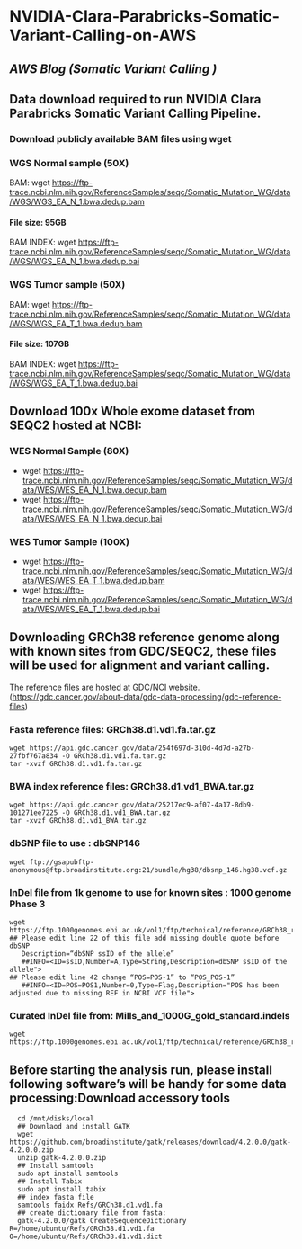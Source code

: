# NVIDIA-Clara-Parabricks-Somatic-Variant-Calling-on-AWS
## _AWS Blog (Somatic Variant Calling )_

## Data download required to run NVIDIA Clara Parabricks Somatic Variant Calling Pipeline.
### Download publicly available BAM files using wget
### WGS Normal sample (50X)
BAM: wget https://ftp-trace.ncbi.nlm.nih.gov/ReferenceSamples/seqc/Somatic_Mutation_WG/data/WGS/WGS_EA_N_1.bwa.dedup.bam
#### File size: 95GB
BAM INDEX: wget https://ftp-trace.ncbi.nlm.nih.gov/ReferenceSamples/seqc/Somatic_Mutation_WG/data/WGS/WGS_EA_N_1.bwa.dedup.bai
### WGS Tumor sample (50X)
BAM: wget https://ftp-trace.ncbi.nlm.nih.gov/ReferenceSamples/seqc/Somatic_Mutation_WG/data/WGS/WGS_EA_T_1.bwa.dedup.bam
#### File size: 107GB
BAM INDEX: wget https://ftp-trace.ncbi.nlm.nih.gov/ReferenceSamples/seqc/Somatic_Mutation_WG/data/WGS/WGS_EA_T_1.bwa.dedup.bai
 
## Download 100x Whole exome dataset from SEQC2 hosted at NCBI:
### WES Normal Sample (80X)
 - wget https://ftp-trace.ncbi.nlm.nih.gov/ReferenceSamples/seqc/Somatic_Mutation_WG/data/WES/WES_EA_N_1.bwa.dedup.bam
 - wget https://ftp-trace.ncbi.nlm.nih.gov/ReferenceSamples/seqc/Somatic_Mutation_WG/data/WES/WES_EA_N_1.bwa.dedup.bai

### WES Tumor Sample (100X)
 - wget https://ftp-trace.ncbi.nlm.nih.gov/ReferenceSamples/seqc/Somatic_Mutation_WG/data/WES/WES_EA_T_1.bwa.dedup.bam
 - wget https://ftp-trace.ncbi.nlm.nih.gov/ReferenceSamples/seqc/Somatic_Mutation_WG/data/WES/WES_EA_T_1.bwa.dedup.bai
 
## Downloading GRCh38 reference genome along with known sites from GDC/SEQC2, these files will be used for alignment and variant calling.
The reference files are hosted at GDC/NCI website. (https://gdc.cancer.gov/about-data/gdc-data-processing/gdc-reference-files)
###	Fasta reference files: GRCh38.d1.vd1.fa.tar.gz
    wget https://api.gdc.cancer.gov/data/254f697d-310d-4d7d-a27b-27fbf767a834 -O GRCh38.d1.vd1.fa.tar.gz
    tar -xvzf GRCh38.d1.vd1.fa.tar.gz
###	BWA index reference files: GRCh38.d1.vd1_BWA.tar.gz
    wget https://api.gdc.cancer.gov/data/25217ec9-af07-4a17-8db9-101271ee7225 -O GRCh38.d1.vd1_BWA.tar.gz
    tar -xvzf GRCh38.d1.vd1_BWA.tar.gz 
    
### dbSNP file to use : dbSNP146
    wget ftp://gsapubftp-anonymous@ftp.broadinstitute.org:21/bundle/hg38/dbsnp_146.hg38.vcf.gz
### InDel file from 1k genome to use for known sites : 1000 genome Phase 3
    wget https://ftp.1000genomes.ebi.ac.uk/vol1/ftp/technical/reference/GRCh38_reference_genome/other_mapping_resources/ALL.wgs.1000G_phase3.GRCh38.ncbi_remapper.20150424.shapeit2_indels.vcf.gz
    ## Please edit line 22 of this file add missing double quote before dbSNP
       Description=“dbSNP ssID of the allele” 
       ##INFO=<ID=ssID,Number=A,Type=String,Description=dbSNP ssID of the allele">
    ## Please edit line 42 change “POS=POS-1” to “POS_POS-1”
       ##INFO=<ID=POS=POS1,Number=0,Type=Flag,Description="POS has been adjusted due to missing REF in NCBI VCF file">
### Curated InDel file from: Mills_and_1000G_gold_standard.indels
    wget https://ftp.1000genomes.ebi.ac.uk/vol1/ftp/technical/reference/GRCh38_reference_genome/other_mapping_resources/Mills_and_1000G_gold_standard.indels.b38.primary_assembly.vcf.gz

##	Before starting the analysis run, please install following software’s will be handy for some data processing:Download accessory tools 
```
  cd /mnt/disks/local
  ## Downlaod and install GATK 
  wget https://github.com/broadinstitute/gatk/releases/download/4.2.0.0/gatk-4.2.0.0.zip
  unzip gatk-4.2.0.0.zip
  ## Install samtools
  sudo apt install samtools
  ## Install Tabix
  sudo apt install tabix
  ## index fasta file
  samtools faidx Refs/GRCh38.d1.vd1.fa
  ## create dictionary file from fasta: 
  gatk-4.2.0.0/gatk CreateSequenceDictionary R=/home/ubuntu/Refs/GRCh38.d1.vd1.fa O=/home/ubuntu/Refs/GRCh38.d1.vd1.dict
```
